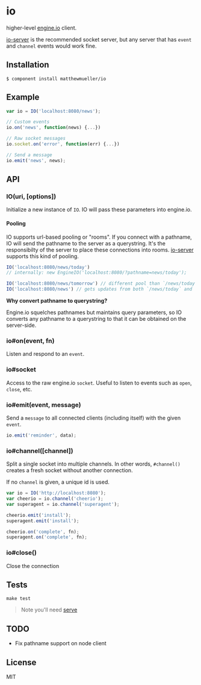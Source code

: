 # io

  higher-level [engine.io](http://github.com/learnboost/engine.io) client.

  [io-server](http://github.com/matthewmueller/io-server) is the recommended socket server, but any server that has `event` and `channel` events would work fine.

## Installation

    $ component install matthewmueller/io

## Example

```js
var io = IO('localhost:8080/news');

// Custom events
io.on('news', function(news) {...})

// Raw socket messages
io.socket.on('error', function(err) {...})

// Send a message
io.emit('news', news);
```

## API

### IO(uri, [options])

Initialize a new instance of `IO`. IO will pass these parameters into engine.io.

#### Pooling

IO supports url-based pooling or "rooms". If you connect with a pathname, IO will send the pathname to the server as a querystring. It's the responsibilty of the server to place these connections into rooms. [io-server](http://github.com/matthewmueller/io-server) supports this kind of pooling.

```js
IO('localhost:8080/news/today')
// internally: new EngineIO('localhost:8080/?pathname=news/today');

IO('localhost:8080/news/tomorrow') // different pool than `/news/today`
IO('localhost:8080/news') // gets updates from both `/news/today` and `/news/tomorrow`
```

**Why convert pathname to querystring?**

Engine.io squelches pathnames but maintains query parameters, so IO converts any pathname to a querystring to that it can be obtained on the server-side.

### io#on(event, fn)

Listen and respond to an `event`.

### io#socket

Access to the raw engine.io `socket`. Useful to listen to events such as `open`, `close`, etc.

### io#emit(event, message)

Send a `message` to all connected clients (including itself) with the given `event`.

```js
io.emit('reminder', data);
```

### io#channel([channel])

Split a single socket into multiple channels. In other words, `#channel()` creates a fresh socket  without another connection.

If no `channel` is given, a unique id is used.

```js
var io = IO('http://localhost:8080');
var cheerio = io.channel('cheerio');
var superagent = io.channel('superagent');

cheerio.emit('install');
superagent.emit('install');

cheerio.on('complete', fn);
superagent.on('complete', fn);
```

### io#close()

Close the connection

## Tests

    make test

  > Note you'll need [serve](http://github.com/visionmedia/serve)

## TODO

* Fix pathname support on node client

## License

  MIT
